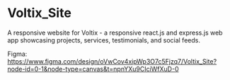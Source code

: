 # Voltix_Site
A responsive website for Voltix - a responsive react.js and express.js web app showcasing projects, services, testimonials, and social feeds.


Figma: https://www.figma.com/design/oVwCov4xipWp3O7c5Fjzq7/Voltix_Site?node-id=0-1&node-type=canvas&t=npnYXu9CIciWfXuD-0
